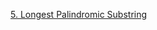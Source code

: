 [5. Longest Palindromic Substring](https://leetcode.com/problems/longest-palindromic-substring/description/)
